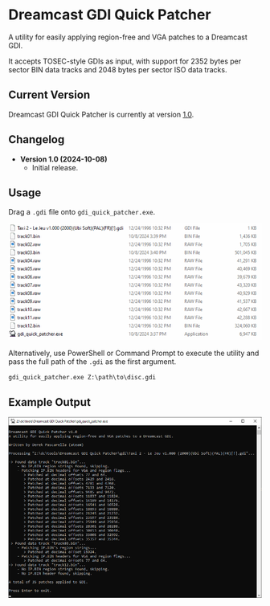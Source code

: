 # Dreamcast GDI Quick Patcher
A utility for easily applying region-free and VGA patches to a Dreamcast GDI.

It accepts TOSEC-style GDIs as input, with support for 2352 bytes per sector BIN data tracks and 2048 bytes per sector ISO data tracks.

## Current Version
Dreamcast GDI Quick Patcher is currently at version [1.0](xxxxx).

## Changelog
- **Version 1.0 (2024-10-08)**
    - Initial release.

## Usage
Drag a `.gdi` file onto `gdi_quick_patcher.exe`.

![Usage](https://github.com/DerekPascarella/Dreamcast-GDI-Quick-Patcher/blob/main/drag.gif?raw=true)

Alternatively, use PowerShell or Command Prompt to execute the utility and pass the full path of the `.gdi` as the first argument.

```
gdi_quick_patcher.exe Z:\path\to\disc.gdi
```

## Example Output
![Example Output](https://github.com/DerekPascarella/Dreamcast-GDI-Quick-Patcher/blob/main/screenshot.png?raw=true)
